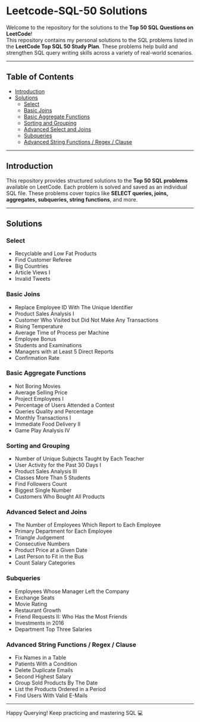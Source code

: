 # Leetcode-SQL-50 Solutions

Welcome to the repository for the solutions to the **Top 50 SQL Questions on LeetCode**!  
This repository contains my personal solutions to the SQL problems listed in the **LeetCode Top SQL 50 Study Plan**. These problems help build and strengthen SQL query writing skills across a variety of real-world scenarios.

---

## Table of Contents

- [Introduction](#introduction)
- [Solutions](#solutions)
  - [Select](#select)
  - [Basic Joins](#basic-joins)
  - [Basic Aggregate Functions](#basic-aggregate-functions)
  - [Sorting and Grouping](#sorting-and-grouping)
  - [Advanced Select and Joins](#advanced-select-and-joins)
  - [Subqueries](#subqueries)
  - [Advanced String Functions / Regex / Clause](#advanced-string-functions--regex--clause)

---

## Introduction

This repository provides structured solutions to the **Top 50 SQL problems** available on LeetCode. Each problem is solved and saved as an individual SQL file. These problems cover topics like **SELECT queries, joins, aggregates, subqueries, string functions**, and more.

---

## Solutions

### Select
- Recyclable and Low Fat Products  
- Find Customer Referee  
- Big Countries  
- Article Views I  
- Invalid Tweets  

### Basic Joins
- Replace Employee ID With The Unique Identifier  
- Product Sales Analysis I  
- Customer Who Visited but Did Not Make Any Transactions  
- Rising Temperature  
- Average Time of Process per Machine  
- Employee Bonus  
- Students and Examinations  
- Managers with at Least 5 Direct Reports  
- Confirmation Rate  

### Basic Aggregate Functions
- Not Boring Movies  
- Average Selling Price  
- Project Employees I  
- Percentage of Users Attended a Contest  
- Queries Quality and Percentage  
- Monthly Transactions I  
- Immediate Food Delivery II  
- Game Play Analysis IV  

### Sorting and Grouping
- Number of Unique Subjects Taught by Each Teacher  
- User Activity for the Past 30 Days I  
- Product Sales Analysis III  
- Classes More Than 5 Students  
- Find Followers Count  
- Biggest Single Number  
- Customers Who Bought All Products  

### Advanced Select and Joins
- The Number of Employees Which Report to Each Employee  
- Primary Department for Each Employee  
- Triangle Judgement  
- Consecutive Numbers  
- Product Price at a Given Date  
- Last Person to Fit in the Bus  
- Count Salary Categories  

### Subqueries
- Employees Whose Manager Left the Company  
- Exchange Seats  
- Movie Rating  
- Restaurant Growth  
- Friend Requests II: Who Has the Most Friends  
- Investments in 2016  
- Department Top Three Salaries  

### Advanced String Functions / Regex / Clause
- Fix Names in a Table  
- Patients With a Condition  
- Delete Duplicate Emails  
- Second Highest Salary  
- Group Sold Products By The Date  
- List the Products Ordered in a Period  
- Find Users With Valid E-Mails  

---

Happy Querying! Keep practicing and mastering SQL 💻
